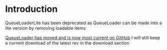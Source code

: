 # Introduction #

QueueLoaderLite has been deprecated as QueueLoader can be made into a lite version by removing loadable items

<a href='http://wiki.github.com/hydrotik/QueueLoader'>QueueLoader has moved and is now most current on GitHub</a> I will still keep a current download of the latest rev in the download section